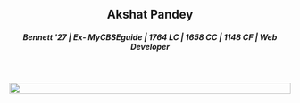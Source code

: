 <h2 align="center">Akshat Pandey</h2>
<h5 align="center">Bennett '27 | Ex- MyCBSEguide | 1764 LC | 1658 CC | 1148 CF | Web Developer</h5>
<br><br>

<img src="https://i.imgur.com/dBaSKWF.gif" height="20" width="100%">
